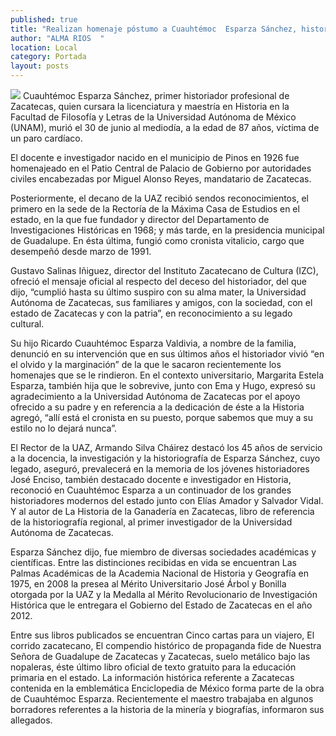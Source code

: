 ```yaml
---
published: true
title: "Realizan homenaje póstumo a Cuauhtémoc  Esparza Sánchez, historiador de Zacatecas"
author: "ALMA RIOS  "
location: Local
category: Portada
layout: posts
---
```


![](http://i.imgur.com/YOVbmD7m.jpg)
Cuauhtémoc Esparza Sánchez, primer historiador profesional de Zacatecas, quien cursara la licenciatura y maestría en Historia en la Facultad de Filosofía y Letras de la Universidad Autónoma de México (UNAM), murió el 30 de junio al mediodía, a la edad de 87 años, víctima de un paro cardíaco.

El docente e investigador nacido en el municipio de Pinos en 1926 fue homenajeado en el Patio Central de Palacio de Gobierno por autoridades civiles encabezadas por Miguel Alonso Reyes, mandatario de Zacatecas.

Posteriormente, el decano de la UAZ recibió sendos reconocimientos, el primero en la sede de la Rectoría de la Máxima Casa de Estudios en el estado, en la que fue fundador y director del Departamento de Investigaciones Históricas en 1968; y más tarde, en la presidencia municipal de Guadalupe. En ésta última, fungió como cronista vitalicio, cargo que desempeñó desde marzo de 1991.

Gustavo Salinas Iñiguez, director del Instituto Zacatecano de Cultura (IZC), ofreció el mensaje oficial al respecto del deceso del historiador, del que dijo, “cumplió hasta su último suspiro con su alma mater, la Universidad Autónoma de Zacatecas, sus familiares y amigos, con la sociedad, con el estado de Zacatecas y con la patria”, en reconocimiento a su legado cultural.

Su hijo Ricardo Cuauhtémoc Esparza Valdivia, a nombre de la familia, denunció en su intervención que en sus últimos años el historiador vivió “en el olvido y la marginación” de la que le sacaron recientemente los homenajes que se le rindieron.
En el contexto universitario, Margarita Estela Esparza, también hija que le sobrevive, junto con Ema y Hugo, expresó su agradecimiento a la Universidad Autónoma de Zacatecas por el apoyo ofrecido a su padre y en referencia a la dedicación  de éste a la Historia agregó, “allí está el cronista en su puesto, porque sabemos que muy a su estilo no lo dejará nunca”.

El Rector de la UAZ, Armando Silva Cháirez  destacó los 45 años de servicio a la docencia, la investigación y la historiografía de Esparza Sánchez, cuyo legado, aseguró, prevalecerá en la memoria de los jóvenes historiadores
José Enciso, también destacado docente e investigador en Historia, reconoció en Cuauhtémoc Esparza a un continuador de los grandes historiadores modernos del estado junto con Elías Amador y Salvador Vidal. Y al autor de La Historia de la Ganadería en Zacatecas, libro de referencia de la historiografía regional, al primer investigador de la Universidad Autónoma de Zacatecas.

 Esparza Sánchez dijo, fue miembro de diversas sociedades académicas y científicas. Entre las distinciones recibidas en vida se encuentran Las Palmas Académicas de la Academia Nacional de Historia y Geografía en 1975, en 2008 la presea al Mérito Universitario José Árbol y Bonilla otorgada por la UAZ y la Medalla al Mérito Revolucionario de Investigación Histórica que le entregara el Gobierno del Estado de Zacatecas en el año 2012.
 
 Entre sus libros publicados se encuentran Cinco cartas para un viajero, El corrido zacatecano, El compendio histórico de propaganda fide de Nuestra Señora de Guadalupe de Zacatecas y Zacatecas, suelo metálico bajo las nopaleras, éste último libro oficial de texto gratuito para la educación primaria en el estado. La información histórica referente a Zacatecas contenida en la emblemática Enciclopedia de México forma parte de la obra de Cuauhtémoc Esparza. Recientemente el maestro trabajaba en algunos borradores referentes a la historia de la minería y biografías, informaron sus allegados.
